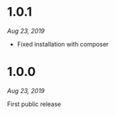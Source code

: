 # 1.0.1

*Aug 23, 2019*

* Fixed installation with composer

# 1.0.0

*Aug 23, 2019*

First public release

